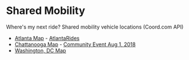 # Shared Mobility

Where's my next ride? Shared mobility vehicle locations (Coord.com API)

- [Atlanta Map](atlanta/) - [AtlantaRides](https://github.com/AtlantaRides/atlantarides.github.io)
- [Chattanooga Map](chattanooga/) - [Community Event Aug 1, 2018](https://www.eventbrite.com/e/national-day-of-civic-hacking-tickets-48338457628)
- [Washington, DC Map](dc/)